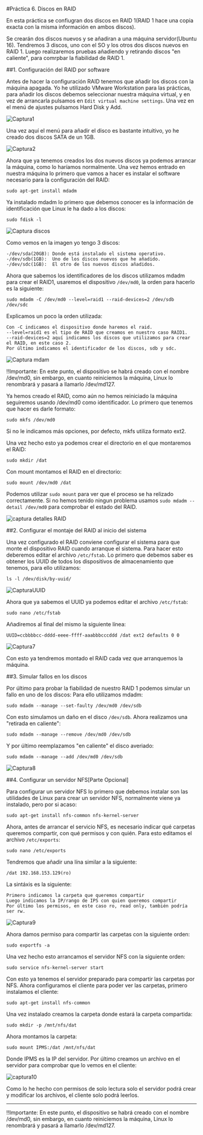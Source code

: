 #Práctica 6. Discos en RAID

En esta práctica se confiugran dos discos en RAID 1(RAID 1 hace una copia exacta con la misma información en ambos discos).

Se crearán dos discos nuevos y se añadiran a una máquina servidor(Ubuntu 16). Tendremos 3 discos, uno con el SO y los otros
dos discos nuevos en RAID 1.
Luego realizaremos pruebas añadiendo y retirando discos "en caliente", para comrpbar la fiabilidad de RAID 1.

##1. Configuración del RAID por software

Antes de hacer la configuración RAID tenemos que añadir los discos con la máquina apagada.
Yo he utilizado VMware Workstation para las prácticas, para añadir los discos debemos seleccionar nuestra máquina virtual,
y en vez de arrancarla pulsamos en `Edit virtual machine settings`. Una vez en el menú de ajustes pulsamos Hard Disk y 
Add.

![Captura1](https://github.com/campoy94/SWAP/blob/master/Practicas/Practica6/img/Captura1.PNG)

Una vez aquí el menú para añadir el disco es bastante intuitivo, yo he creado dos discos SATA de un 1GB.

![Captura2](https://github.com/campoy94/SWAP/blob/master/Practicas/Practica6/img/Captura2.PNG)

Ahora que ya tenemos creados los dos nuevos discos ya podemos arrancar la máquina, como lo haríamos normalmente.
Una vez hemos entrado en nuestra máquina lo primero que vamos a hacer es instalar el software necesario
para la configuración del RAID:

`sudo apt-get install mdadm`

Ya instalado mdadm lo primero que debemos conocer es la información de identificación que Linux le ha dado a los discos:

`sudo fdisk -l`

![Captura discos](https://github.com/campoy94/SWAP/blob/master/Practicas/Practica6/img/Captura3.PNG)

Como vemos en la imagen yo tengo 3 discos: 

	-/dev/sda(20GB): Donde está instalado el sistema operativo.
	-/dev/sdb(1GB):  Uno de los discos nuevos que he añadido.
	-/dev/sdc(1GB):  El otro de los nuevos discos añadidos.

Ahora que sabemos los identificadores de los discos utilizamos mdadm para crear el RAID1, usaremos el dispositivo 
`/dev/md0`, la orden para hacerlo es la siguiente:

`sudo mdadm -C /dev/md0 --level=raid1 --raid-devices=2 /dev/sdb /dev/sdc`

Explicamos un poco la orden utilizada:

	Con -C indicamos el dispositivo donde haremos el raid.
	--level=raid1 es el tipo de RAID que creamos en nuestro caso RAID1.
	--raid-devices=2 aquí indicamos los discos que utilizamos para crear el RAID, en este caso 2.
	Por último indicamos el identificador de los discos, sdb y sdc.

![Captura mdam](https://github.com/campoy94/SWAP/blob/master/Practicas/Practica6/img/Captura4.PNG)

!!Importante:
En este punto, el dispositivo se habrá creado con el nombre /dev/md0, sin embargo, en cuanto reiniciemos 
la máquina, Linux lo renombrará y pasará a llamarlo /dev/md127.

Ya hemos creado el RAID, como aún no hemos reiniciado la máquina seguiremos usando /dev/md0 como identificador.
Lo primero que tenemos que hacer es darle formato:

`sudo mkfs /dev/md0`

Si no le indicamos más opciones, por defecto, mkfs utiliza formato ext2.

Una vez hecho esto ya podemos crear el directorio en el que montaremos el RAID:

`sudo mkdir /dat`

Con mount montamos el RAID en el directorio:

`sudo mount /dev/md0 /dat`

Podemos utilizar `sudo mount` para ver que el proceso se ha relizado correctamente.
Si no hemos tenido ningun problema usamos `sudo mdadm --detail /dev/md0` para comprobar el 
estado del RAID.

![captura detalles RAID](https://github.com/campoy94/SWAP/blob/master/Practicas/Practica6/img/Captura5.PNG)

##2. Configurar el montaje del RAID al inicio del sistema

Una vez configurado el RAID conviene configurar el sistema para que monte el dispositivo RAID
cuando arranque el sistema. Para hacer esto deberemos editar el archivo `/etc/fstab`.
Lo primero que debemos saber es obtener los UUID de todos los dispositivos de almacenamiento
que tenemos, para ello utilizamos:

`ls -l /dev/disk/by-uuid/`

![CapturaUUID](https://github.com/campoy94/SWAP/blob/master/Practicas/Practica6/img/Captura6.PNG)

Ahora que ya sabemos el UUID ya podemos editar el archivo `/etc/fstab`:

`sudo nano /etc/fstab`

Añadiremos al final del mismo la siguiente línea:

`UUID=ccbbbbcc-dddd-eeee-ffff-aaabbbcccddd /dat ext2 defaults 0 0`

![Captura7](https://github.com/campoy94/SWAP/blob/master/Practicas/Practica6/img/Captura7.PNG)

Con esto ya tendremos montado el RAID cada vez que arranquemos la máquina.

##3. Simular fallos en los discos

Por último para probar la fiabilidad de nuestro RAID 1 podemos simular un fallo en uno de los discos:
Para ello utilizamos mdadm:

`sudo mdadm --manage --set-faulty /dev/md0 /dev/sdb`

Con esto simulamos un daño en el disco `/dev/sdb`.
Ahora realizamos una "retirada en caliente":

`sudo mdadm --manage --remove /dev/md0 /dev/sdb`

Y por último reemplazamos "en caliente" el disco averiado:

`sudo mdadm --manage --add /dev/md0 /dev/sdb`

![Captura8](https://github.com/campoy94/SWAP/blob/master/Practicas/Practica6/img/Captura8.PNG)

##4. Configurar un servidor NFS[Parte Opcional]

Para configurar un servidor NFS lo primero que debemos instalar son las utilidades de Linux para
crear un servidor NFS, normalmente viene ya instalado, pero por si acaso:

`sudo apt-get install nfs-common nfs-kernel-server`

Ahora, antes de arrancar el servicio NFS, es necesario indicar qué carpetas queremos compartir, 
con qué permisos y con quién. Para esto editamos el archivo `/etc/exports`:

`sudo nano /etc/exports`

Tendremos que añadir una lína similar a la siguiente:

`/dat 192.168.153.129(ro)`

La sintáxis es la siguiente:

	Primero indicamos la carpeta que queremos compartir
	Luego indicamos la IP/rango de IPS con quien queremos compartir
	Por último los permisos, en este caso ro, read only, también podría ser rw.

![Captura9](https://github.com/campoy94/SWAP/blob/master/Practicas/Practica6/img/Captura9.PNG)

Ahora damos permiso para compartir las carpetas con la siguiente orden:

`sudo exportfs -a`

Una vez hecho esto arrancamos el servidor NFS con la siguiente orden:

`sudo service nfs-kernel-server start`

Con esto ya tenemos el servidor preparado para compartir las carpetas por NFS.
Ahora configuramos el cliente para poder ver las carpetas, primero instalamos el cliente:

`sudo apt-get install nfs-common`

Una vez instalado creamos la carpeta donde estará la carpeta compartida:

`sudo mkdir -p /mnt/nfs/dat` 

Ahora montamos la carpeta:

`sudo mount IPMS:/dat /mnt/nfs/dat`

Donde IPMS es la IP del servidor.
Por último creamos un archivo en el servidor para comprobar que lo vemos en el cliente:

![captura10](https://github.com/campoy94/SWAP/blob/master/Practicas/Practica6/img/Captura10.PNG)

Como lo he hecho con permisos de solo lectura solo el servidor podrá crear y modificar los archivos,
el cliente solo podrá leerlos.

-------------------------------------------------------------------------------------------------------
!!Importante:
En este punto, el dispositivo se habrá creado con el nombre /dev/md0, sin embargo, en cuanto reiniciemos 
la máquina, Linux lo renombrará y pasará a llamarlo /dev/md127.